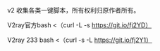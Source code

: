 v2
收集各类一键脚本，所有权利归原作者所有。

V2ray官方bash <（curl -L -s https://git.io/fj2YD）

V2ray 233 bash <（curl -s -L https://git.io/fj2Y1）
